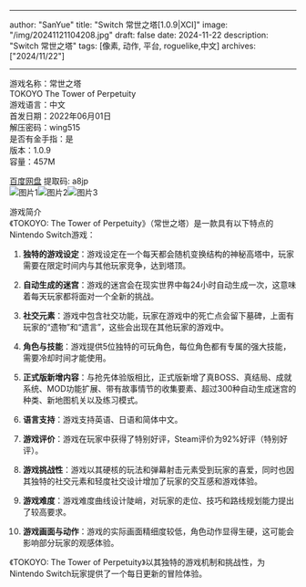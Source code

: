 
---
author: "SanYue"
title: "Switch 常世之塔[1.0.9|XCI]"
image: "/img/20241121104208.jpg"
draft: false
date: 2024-11-22
description: "Switch 常世之塔"
tags: [像素, 动作, 平台, roguelike,中文]
archives: ["2024/11/22"]

---

游戏名称：常世之塔   
TOKOYO The Tower of Perpetuity    
游戏语言：中文  
首发日期：2022年06月01日  
解压密码：wing515  
是否有金手指：是  
版本：1.0.9   
容量：457M

[百度网盘](https://pan.baidu.com/s/1AX5cdNPs6U0-1QxC3L9grw) 提取码: a8jp  
![图片1](/img/c2ef20.jpg)![图片2](/img/0e3486.jpg)![图片3](/img/a1dedb.jpg)  

游戏简介  
《TOKOYO: The Tower of Perpetuity》（常世之塔）是一款具有以下特点的Nintendo Switch游戏：

1. **独特的游戏设定**：游戏设定在一个每天都会随机变换结构的神秘高塔中，玩家需要在限定时间内与其他玩家竞争，达到塔顶。

2. **自动生成的迷宫**：游戏的迷宫会在现实世界中每24小时自动生成一次，这意味着每天玩家都将面对一个全新的挑战。

3. **社交元素**：游戏中包含社交功能，玩家在游戏中的死亡点会留下墓碑，上面有玩家的“遗物”和“遗言”，这些会出现在其他玩家的游戏中。

4. **角色与技能**：游戏提供5位独特的可玩角色，每位角色都有专属的强大技能，需要冷却时间才能使用。

5. **正式版新增内容**：与抢先体验版相比，正式版新增了真BOSS、真结局、成就系统、MOD功能扩展、带有故事情节的收集要素、超过300种自动生成迷宫的种类、新地图机关以及练习模式。

6. **语言支持**：游戏支持英语、日语和简体中文。

7. **游戏评价**：游戏在玩家中获得了特别好评，Steam评价为92%好评（特别好评）。

8. **游戏挑战性**：游戏以其硬核的玩法和弹幕射击元素受到玩家的喜爱，同时也因其独特的社交元素和轻度社交设计增加了玩家的交互感和游戏体验。

9. **游戏难度**：游戏难度曲线设计陡峭，对玩家的走位、技巧和路线规划能力提出了较高要求。

10. **游戏画面与动作**：游戏的实际画面精细度较低，角色动作显得生硬，这可能会影响部分玩家的观感体验。

《TOKOYO: The Tower of Perpetuity》以其独特的游戏机制和挑战性，为Nintendo Switch玩家提供了一个每日更新的冒险体验。

